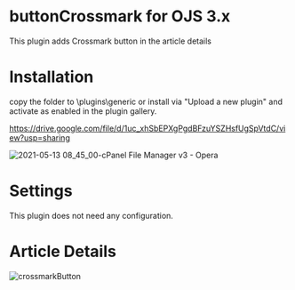 # buttonCrossmark for OJS 3.x

This plugin adds Crossmark button in the article details

# Installation
copy the folder to \plugins\generic or install via "Upload a new plugin" and activate as enabled in the plugin gallery.

https://drive.google.com/file/d/1uc_xhSbEPXgPgdBFzuYSZHsfUgSpVtdC/view?usp=sharing


![2021-05-13 08_45_00-cPanel File Manager v3 - Opera](https://user-images.githubusercontent.com/23083888/118121254-92f00780-b3c7-11eb-8340-5f4abf1c40c3.png)

# Settings
This plugin does not need any configuration.

# Article Details
![crossmarkButton](https://user-images.githubusercontent.com/23083888/102350005-fa259f00-3f82-11eb-8a19-71aaf510944b.png)
